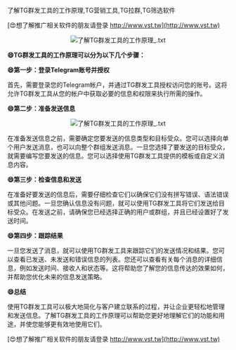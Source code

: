 了解TG群发工具的工作原理,TG营销工具,TG拉群,TG筛选软件

[😍想了解推广相关软件的朋友请登录 http://www.vst.tw](http://www.vst.tw)

 <center><img src="https://vst.tw/MP4/tuiguang/png/8.png" alt="了解TG群发工具的工作原理_.txt"></center>

**😄TG群发工具的工作原理可以分为以下几个步骤：**

**😄第一步：登录Telegram账号并授权**

首先，需要登录您的Telegram帐户，并通过TG群发工具授权访问您的账号。这将允许TG群发工具从您的帐户中获取必要的信息和权限来执行所需的操作。

**😄第二步：准备发送信息**

 <center><img src="https://vst.tw/MP4/tuiguang/png/4.png" alt="了解TG群发工具的工作原理_.txt"></center>

在准备发送信息之前，需要确定您要发送的信息类型和目标受众。您可以选择向单个用户发送消息，也可以向整个群组发送消息。一旦您选择了要发送的目标受众，就需要编写您要发送的信息。您可以选择使用TG群发工具提供的模板或自定义消息内容。

**😄第三步：检查信息和发送**

在准备好要发送的信息后，需要仔细检查它们以确保它们没有拼写错误、语法错误或其他问题。一旦您确认信息没有问题，就可以使用TG群发工具将它们发送给目标受众。在发送之前，请确保您已经选择正确的用户或群组，并且已经设置好了发送时间。

**😄第四步：跟踪结果**

一旦您发送了消息，就可以使用TG群发工具来跟踪它们的发送情况和结果。您可以查看已发送、未发送和错误信息的列表。您还可以查看有关每个消息的详细信息，例如发送时间、接收人和状态等。这将帮助您了解您的信息传达的效果如何，并帮助您优化未来的信息发送策略。

**😄总结**

使用TG群发工具可以极大地简化与客户建立联系的过程，并让企业更轻松地管理和发送信息。了解TG群发工具的工作原理可以帮助您更好地理解它们的功能和用途，并使您能够更有效地使用它们。

[😍想了解推广相关软件的朋友请登录 http://www.vst.tw](http://www.vst.tw)



